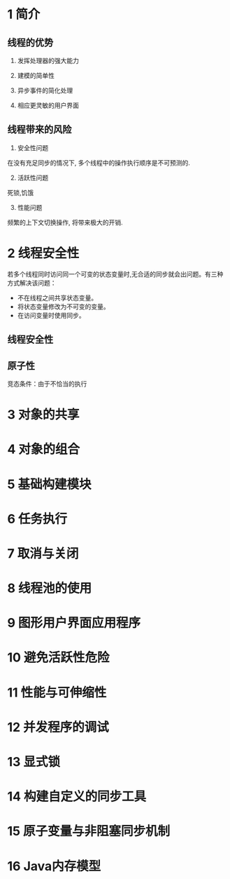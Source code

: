 # 1 简介

## 线程的优势

1. 发挥处理器的强大能力

2. 建模的简单性

3. 异步事件的简化处理

4. 相应更灵敏的用户界面

## 线程带来的风险

1. 安全性问题

在没有充足同步的情况下, 多个线程中的操作执行顺序是不可预测的.

2. 活跃性问题

死锁,饥饿

3. 性能问题

频繁的上下文切换操作, 将带来极大的开销.


# 2 线程安全性

若多个线程同时访问同一个可变的状态变量时,无合适的同步就会出问题。有三种方式解决该问题：

- 不在线程之间共享状态变量。
- 将状态变量修改为不可变的变量。
- 在访问变量时使用同步。

## 线程安全性

## 原子性

竞态条件：由于不恰当的执行

# 3 对象的共享

# 4 对象的组合

# 5 基础构建模块

# 6 任务执行

# 7 取消与关闭

# 8 线程池的使用

# 9 图形用户界面应用程序

# 10 避免活跃性危险

# 11 性能与可伸缩性

# 12 并发程序的调试

# 13 显式锁

# 14 构建自定义的同步工具

# 15 原子变量与非阻塞同步机制

# 16 Java内存模型


